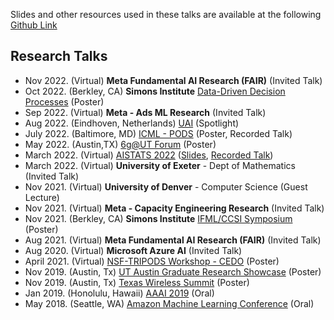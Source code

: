 Slides and other resources used in these talks are available at the following [Github Link](https://github.com/anishacharya/Presentations)

## Research Talks 
- Nov 2022. (Virtual) **Meta Fundamental AI Research (FAIR)** (Invited Talk)
- Oct 2022. (Berkley, CA) **Simons Institute** [Data-Driven Decision Processes](https://simons.berkeley.edu/workshops/schedule/22652) (Poster)
- Sep 2022. (Virtual) **Meta - Ads ML Research** (Invited Talk)
- Aug 2022. (Eindhoven, Netherlands) [UAI](https://www.auai.org/uai2022/) (Spotlight)
- July 2022. (Baltimore, MD) [ICML - PODS](https://icml.cc/) (Poster, Recorded Talk)
- May 2022. (Austin,TX) [6g@UT Forum](https://www.6gutforum.org/) (Poster)
- March 2022. (Virtual) [AISTATS 2022](https://virtual.aistats.org/) ([Slides](https://virtual.aistats.org/media/aistats-2022/Slides/3629.pdf), [Recorded Talk](https://virtual.aistats.org/virtual/2022/poster/3629))
- March 2022. (Virtual) **University of Exeter** - Dept of Mathematics (Invited Talk)
- Nov 2021. (Virtual) **University of Denver** - Computer Science (Guest Lecture)
- Nov 2021. (Virtual) **Meta - Capacity Engineering Research** (Invited Talk)
- Nov 2021. (Berkley, CA) **Simons Institute** [IFML/CCSI Symposium](https://simons.berkeley.edu/programs/si2021) (Poster)
- Aug 2021. (Virtual) **Meta Fundamental AI Research (FAIR)** (Invited Talk)
- Aug 2020. (Virtual) **Microsoft Azure AI**  (Invited Talk)
- April 2021. (Virtual) [NSF-TRIPODS Workshop - CEDO](https://sites.google.com/ucsd.edu/cedo/)  (Poster)
- Nov 2019. (Austin, Tx) [UT Austin Graduate Research Showcase](https://guides.lib.utexas.edu/c.php?g=1081819&p=7884732) (Poster)
- Nov 2019. (Austin, Tx) [Texas Wireless Summit](https://www.texaswirelesssummit.org/) (Poster)
- Jan 2019. (Honolulu, Hawaii) [AAAI 2019](https://aaai.org/Conferences/AAAI-19/) (Oral)
- May 2018. (Seattle, WA) [Amazon Machine Learning Conference]() (Oral)
